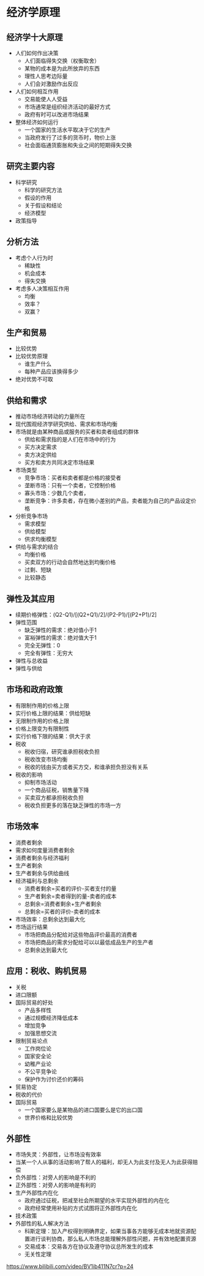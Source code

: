 # 经济学原理

## 经济学十大原理
* 人们如何作出决策
    * 人们面临得失交换（权衡取舍）
    * 某物的成本是为此所放弃的东西
    * 理性人思考边际量
    * 人们会对激励作出反应
* 人们如何相互作用
    * 交易能使人人受益
    * 市场通常是组织经济活动的最好方式
    * 政府有时可以改进市场结果
* 整体经济如何运行
    * 一个国家的生活水平取决于它的生产
    * 当政府发行了过多的货币时，物价上涨
    * 社会面临通货膨胀和失业之间的短期得失交换

## 研究主要内容
* 科学研究
    * 科学的研究方法
    * 假设的作用
    * 关于假设和结论
    * 经济模型
* 政策指导

## 分析方法
* 考虑个人行为时
    * 稀缺性
    * 机会成本
    * 得失交换
* 考虑多人决策相互作用
    * 均衡
    * 效率？
    * 双赢？

## 生产和贸易
* 比较优势
* 比较优势原理
    * 谁生产什么
    * 每种产品应该换得多少
* 绝对优势不可取

## 供给和需求
* 推动市场经济转动的力量所在
* 现代围观经济学研究供给、需求和市场均衡
* 市场就是由某种商品或服务的买者和卖者组成的群体
    * 供给和需求指的是人们在市场中的行为
    * 买方决定需求
    * 卖方决定供给
    * 买方和卖方共同决定市场结果
* 市场类型
    * 竞争市场：买者和卖者都是价格的接受者
    * 垄断市场：只有一个卖者，它控制价格
    * 寡头市场：少数几个卖者，
    * 垄断竞争：许多卖者，存在微小差别的产品，卖者能为自己的产品设定价格
* 分析竞争市场
    * 需求模型
    * 供给模型
    * 供求均衡模型
* 供给与需求的结合
    * 均衡价格
    * 买卖双方的行动会自然地达到均衡价格
    * 过剩、短缺
    * 比较静态

## 弹性及其应用
* 续期价格弹性：(Q2-Q1)/[(Q2+Q1)/2]/(P2-P1)/[(P2+P1)/2]
* 弹性范围
    * 缺乏弹性的需求：绝对值小于1
    * 富裕弹性的需求：绝对值大于1
    * 完全无弹性：0
    * 完全有弹性：无穷大
* 弹性与总收益
* 弹性与供给

## 市场和政府政策
* 有限制作用的价格上限
* 实行价格上限的结果：供给短缺
* 无限制作用的价格上限
* 价格上限变为有限制性
* 实行价格下限的结果：供大于求
* 税收
    * 税收归宿，研究谁承担税收负担
    * 税收改变市场均衡
    * 税收的钱由买方或者买方交，和谁承担负担没有关系
* 税收的影响
    * 抑制市场活动
    * 一个商品征税，销售量下降
    * 买卖双方都承担税收负担
    * 税收负担更多的落在缺乏弹性的市场一方

## 市场效率
* 消费者剩余
* 需求如何度量消费者剩余
* 消费者剩余与经济福利
* 生产者剩余
* 生产者剩余与供给曲线
* 经济福利与总剩余
    * 消费者剩余=买者的评价-买者支付的量
    * 生产者剩余=卖者得到的量-卖者的成本
    * 总剩余=消费者剩余+生产者剩余
    * 总剩余=买者的评价-卖者的成本
* 市场效率：总剩余达到最大化
* 市场运行结果
    * 市场把商品分配给对这些物品评价最高的消费者
    * 市场把商品的需求分配给可以以最低成品生产的生产者
    * 总剩余达到最大化

## 应用：税收、购机贸易
* 关税
* 进口限额
* 国际贸易的好处
    * 产品多样性
    * 通过规模经济降低成本
    * 增加竞争
    * 加强思想交流
* 限制贸易论点
    * 工作岗位论
    * 国家安全论
    * 幼稚产业论
    * 不公平竞争论
    * 保护作为讨价还价的筹码
* 贸易协定
* 税收的代价
* 国际贸易
    * 一个国家要么是某物品的进口国要么是它的出口国
    * 世界价格和比较优势

## 外部性
* 市场失灵：外部性，让市场没有效率
* 当某一个人从事的活动影响了帮人的福利，却无人为此支付及无人为此获得赔偿
* 负外部性：对旁人的影响是不利的
* 正外部性：对旁人的影响是有利的
* 生产外部性内在化
    * 政府通过征税，把减至社会所期望的水平实现外部性的内在化
    * 政府经常使用补贴的方式试图将正外部性内在化
* 技术政策
* 外部性的私人解决方法
    * 科斯定理：加入产权得到明确界定，如果当事各方能够无成本地就资源配置进行谈判协商，那么私人市场总能理解外部性问题，并有效地配置资源
    * 交易成本：交易各方在协议及遵守协议总所发生的成本
    * 无关性定理

https://www.bilibili.com/video/BV1ib411N7cr?p=24